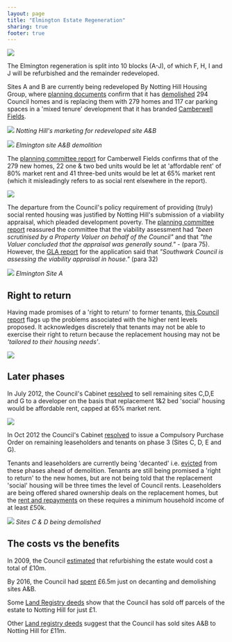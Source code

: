 ```yaml
---
layout: page
title: "Elmington Estate Regeneration"
sharing: true
footer: true
---
```

![](http://crappistmartin.github.io/images/elmington.png)

The Elmington regeneration is split into 10 blocks (A-J), of which F, H, I and J will be refurbished and the remainder redeveloped.

Sites A and B are currently being redeveloped By Notting Hill Housing Group, where [planning documents](http://planbuild.southwark.gov.uk/documents/?GetDocument=%7b%7b%7b!XXOecz%2bOmRk2JFLLeX0iRw%3d%3d!%7d%7d%7d) confirm that it has [demolished](http://directobjective.blogspot.co.uk/2011/12/elmington-estate-revisited.html) 294 Council homes and is replacing them with 279 homes and 117 car parking spaces in a 'mixed tenure' development that it has branded [Camberwell Fields](http://www.camberwellfields.com/). 

![](http://crappistmartin.github.io/images/camberwellfieldslogo.png)
*Notting Hill's marketing for redeveloped site A&B*

![](http://crappistmartin.github.io/images/elmingtonestate.jpg)
*Elmington site A&B demolition*


The [planning committee report](http://planbuild.southwark.gov.uk/documents/?GetDocument=%7b%7b%7b!XXOecz%2bOmRk2JFLLeX0iRw%3d%3d!%7d%7d%7d) for Camberwell Fields confirms that of the 279 new homes, 22 one & two bed units would be let at 'affordable rent' of 80% market rent and 41 three-bed units would be let at 65% market rent (which it misleadingly refers to as social rent elsewhere in the report).

![](https://pbs.twimg.com/media/CgB9qUqXIAEC4RY.jpg)

The departure from the Council's policy requirement of providing (truly) social rented housing was justified by Notting Hill's submission of a viability appraisal, which pleaded development poverty. The [planning committee report](http://planbuild.southwark.gov.uk/documents/?GetDocument=%7b%7b%7b!XXOecz%2bOmRk2JFLLeX0iRw%3d%3d!%7d%7d%7d) reassured the committee that the viability assessment had _"been scrutinised by a Property Valuer on behalf of the Council"_ and that _"the Valuer concluded that the appraisal was generally sound."_ - (para 75). However, the [GLA report](https://www.london.gov.uk/sites/default/files/PAWS/media_id_204229/edmund_street_se5_report.pdf) for the application said that _"Southwark Council is assessing the viability appraisal in house."_ (para 32) 

![](http://35percent.org/img/Elmington.jpeg)
*Elmington Site A*

## Right to return
Having made promises of a 'right to return' to former tenants, [this Council report](http://moderngov.southwark.gov.uk/mgConvert2PDF.aspx?ID=17695) flags up the problems associated with the higher rent levels proposed. It acknowledges discretely that tenants may not be able to exercise their right to return because the replacement housing may not be _'tailored to their housing needs'_.

![](https://pbs.twimg.com/media/Cf_uVcCWQAAWZuF.jpg)


## Later phases
In July 2012, the Council's Cabinet [resolved](http://moderngov.southwark.gov.uk/documents/s30291/Report%20Disposal%20of%20the%20Councils%20freehold%20interest%20in%20Elmington%20estate%20sites%20C%20D%20E%20and%20G%20Camberw.pdf) to sell remaining sites C,D,E and G to a developer on the basis that replacement 1&2 bed 'social' housing would be affordable rent, capped at 65% market rent. 

![](http://crappistmartin.github.io/images/elmingtondisposal.png)

In Oct 2012 the Council's Cabinet [resolved](http://moderngov.southwark.gov.uk/ieListDocuments.aspx?CId=302&MId=4247&Ver=4) to issue a Compulsory Purchase Order on remaining leaseholders and tenants on phase 3 (Sites C, D, E and G).

Tenants and leaseholders are currently being 'decanted' i.e. [evicted](https://housingactionsouthwarkandlambeth.wordpress.com/2015/05/05/eviction-resistance-success-in-camberwell/) from these phases ahead of demolition. Tenants are still being promised a 'right to return' to the new homes, but are not being told that the replacement 'social' housing will be three times the level of Council rents. Leaseholders are being offered shared ownership deals on the replacement homes, but the [rent and repayments](http://crappistmartin.github.io/images/CamberwellFields.pdf) on these requires a minimum household income of at least £50k.

![](https://pbs.twimg.com/media/Cg-Ek6uWgAAMaoF.jpg)
*Sites C & D being demolished*

## The costs vs the benefits
In 2009, the Council [estimated](http://moderngov.southwark.gov.uk/documents/s9280/Executive%20report.pdf) that refurbishing the estate would cost a total of £10m. 

By 2016, the Council had [spent](https://www.whatdotheyknow.com/request/cost_to_date_of_elmington_estate?unfold=1#incoming-796509) £6.5m just on decanting and demolishing sites A&B.

Some [Land Registry deeds](/img/ElmingtonLR.pdf) show that the Council has sold off parcels of the estate to Notting Hill for just £1.

Other [Land registry deeds](http://crappistmartin.github.io/images/LRegisterElmingtonAandB.pdf) suggest that the Council has sold sites A&B to Notting Hill for £11m.
